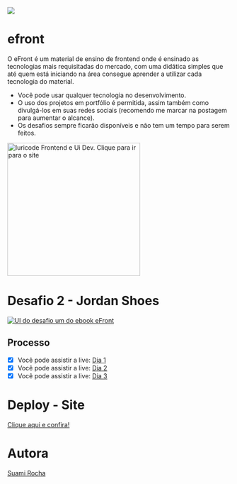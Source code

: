 ![](https://cdn.discordapp.com/attachments/1102358848750231604/1175979737898819615/image.png?ex=656d337a&is=655abe7a&hm=4ca3b81e5d8917d563478ed988559e2ccf60642a1e119c80e7752e598b0f5c20&)
# efront
O eFront é um material de ensino de frontend onde é ensinado as tecnologias mais requisitadas do mercado, com uma didática simples que até quem está iniciando na área consegue aprender a utilizar cada tecnologia do material.

- Você pode usar qualquer tecnologia no desenvolvimento.
- O uso dos projetos em portfólio é permitida, assim também como divulgá-los em suas redes sociais (recomendo me marcar na postagem para aumentar o alcance).
- Os desafios sempre ficarão disponíveis e não tem um tempo para serem feitos.

<a href="https://iuricode.com/efront/">
  <img src="https://cdn.discordapp.com/attachments/1102358848750231604/1175981959336448153/ClickIuricode.png?ex=656d358b&is=655ac08b&hm=b84c7562f402432b3ab99337e07f7fe5baaff73eb9b9e87683ffeda6fe70af8b" alt="Iuricode Frontend e Ui Dev. Clique para ir para o site" width="300px" />
</a>

# Desafio 2 - Jordan Shoes

<a href="https://iuricode.com/efront/">
  <img src="https://media.discordapp.net/attachments/1102358848750231604/1176698264058335394/image.png?ex=656fd0a8&is=655d5ba8&hm=31dafd9b3d59a56f82251ce0e06d4f734f11a1f8aba80eba1b3c9c194bf2fb49&=&width=727&height=468"
" alt="UI do desafio um do ebook eFront"/>
</a>

## Processo
- [x]  Você pode assistir a live: [Dia 1](https://www.twitch.tv/suamirochadev/schedule?vodID=1983694964)
- [x]  Você pode assistir a live: [Dia 2](https://www.twitch.tv/suamirochadev/schedule?vodID=1985418478)
- [x]  Você pode assistir a live: [Dia 3](https://www.twitch.tv/suamirochadev/schedule?vodID=1986099654)

# Deploy - Site
[Clique aqui e confira!](https://efront-desafio2.netlify.app/)


# Autora

[Suami Rocha](http://bento.me/suamirochadev)
